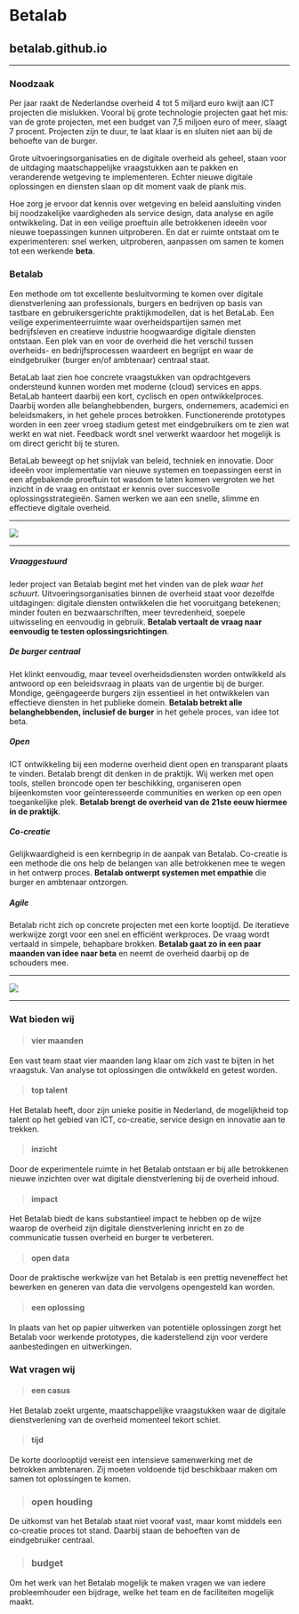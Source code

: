 # Betalab
## betalab.github.io

***********

### Noodzaak

Per jaar raakt de Nederlandse overheid 4 tot 5 miljard euro kwijt aan ICT projecten die mislukken. Vooral bij grote technologie projecten gaat het mis: van de grote projecten, met een budget van 7,5 miljoen euro of meer, slaagt 7 procent. Projecten zijn te duur, te laat klaar is en sluiten niet aan bij de behoefte van de burger. 

Grote uitvoeringsorganisaties en de digitale overheid als geheel, staan voor de uitdaging maatschappelijke vraagstukken aan te pakken en veranderende wetgeving te implementeren. Echter nieuwe digitale oplossingen en diensten slaan op dit moment vaak de plank mis. 

Hoe zorg je ervoor dat kennis over wetgeving en beleid  aansluiting vinden bij noodzakelijke vaardigheden als service design, data analyse en agile ontwikkeling. Dat in een veilige proeftuin alle betrokkenen ideeën voor nieuwe toepassingen kunnen uitproberen. En dat er ruimte ontstaat om te experimenteren: snel werken, uitproberen, aanpassen om samen te komen tot een werkende **beta**.



### Betalab

Een methode om tot excellente besluitvorming te komen over digitale dienstverlening aan professionals, burgers en bedrijven op basis van tastbare en gebruikersgerichte praktijkmodellen, dat is het BetaLab. Een veilige experimenteerruimte waar overheidspartijen samen met bedrijfsleven en creatieve industrie hoogwaardige digitale diensten ontstaan. Een plek van en voor de overheid die het verschil tussen overheids- en bedrijfsprocessen waardeert en begrijpt en waar de eindgebruiker (burger en/of ambtenaar) centraal staat. 

BetaLab laat zien hoe concrete vraagstukken van opdrachtgevers ondersteund kunnen worden met moderne (cloud) services en apps. BetaLab hanteert daarbij een kort, cyclisch en open ontwikkelproces. Daarbij worden alle belanghebbenden, burgers, ondernemers, academici en beleidsmakers, in het gehele proces betrokken. Functionerende prototypes worden in een zeer vroeg stadium getest met eindgebruikers om te zien wat werkt en wat niet. Feedback wordt snel verwerkt waardoor het mogelijk is om direct gericht bij te sturen. 

BetaLab beweegt  op het snijvlak van beleid, techniek en innovatie. Door ideeën voor implementatie van nieuwe systemen en toepassingen eerst in een afgebakende proeftuin tot wasdom te laten komen vergroten we het inzicht in de vraag en ontstaat er kennis over succesvolle oplossingsstrategieën. Samen werken we aan een snelle, slimme en effectieve digitale overheid.



********************

<img src="https://github.com/ivonnedings/betalab/blob/master/betalab-droom.jpg">



***********************

##### Vraaggestuurd 
Ieder project van Betalab begint met het vinden van de plek _waar het schuurt_. Uitvoeringsorganisaties binnen de overheid staat voor dezelfde uitdagingen: digitale diensten ontwikkelen die het vooruitgang betekenen; minder fouten en bezwaarschriften, meer tevredenheid, soepele uitwisseling en eenvoudig in gebruik. **Betalab vertaalt de vraag naar eenvoudig te testen oplossingsrichtingen**.

##### De burger centraal
Het klinkt eenvoudig, maar teveel overheidsdiensten worden ontwikkeld als antwoord op een beleidsvraag in plaats van de urgentie bij de burger. Mondige, geëngageerde burgers zijn essentieel in het ontwikkelen van effectieve diensten in het publieke domein. **Betalab betrekt alle belanghebbenden, inclusief de burger** in het gehele proces, van idee tot beta. 

##### Open 
ICT ontwikkeling bij een moderne overheid dient open en transparant plaats te vinden. Betalab brengt dit denken in de praktijk. Wij werken met open tools, stellen broncode open ter beschikking, organiseren open bijeenkomsten voor geïnteresseerde communities en werken op een open toegankelijke plek. **Betalab brengt de overheid van de 21ste eeuw hiermee in de praktijk**.

##### Co-creatie 
Gelijkwaardigheid is een kernbegrip in de aanpak van Betalab. Co-creatie is een methode die ons help de belangen van alle betrokkenen mee te wegen in het ontwerp proces. **Betalab ontwerpt systemen met empathie** die burger en ambtenaar ontzorgen.

##### Agile 
Betalab richt zich op concrete projecten met een korte looptijd. De iteratieve werkwijze zorgt voor een snel en efficiënt werkproces. De vraag wordt vertaald in simpele, behapbare brokken. **Betalab gaat zo in een paar maanden van idee naar beta** en neemt de overheid daarbij op de schouders mee.

********************

<img src="https://github.com/ivonnedings/betalab/blob/master/betalab-locatie.jpg">



********************



### Wat bieden wij

> #### vier maanden	
Een vast team staat vier maanden lang klaar om zich vast te bijten in het vraagstuk. Van analyse tot oplossingen die ontwikkeld en getest worden. 

> #### top talent	
Het Betalab heeft, door zijn unieke positie in Nederland, de mogelijkheid top talent op het gebied van ICT, co-creatie, service design en innovatie aan te trekken. 

> #### inzicht	
Door de experimentele ruimte in het Betalab ontstaan er bij alle betrokkenen nieuwe inzichten over wat digitale dienstverlening bij de overheid inhoud.

> #### impact	
Het Betalab biedt de kans substantieel impact te hebben op de wijze waarop de overheid zijn digitale dienstverlening inricht en zo de communicatie tussen overheid en burger te verbeteren.

> #### open data 	
Door de praktische werkwijze van het Betalab is een prettig neveneffect het bewerken en generen van data die vervolgens opengesteld kan worden.

> #### een oplossing	
In plaats van het op papier uitwerken van potentiële oplossingen zorgt het Betalab voor werkende prototypes, die kaderstellend zijn voor verdere aanbestedingen en uitwerkingen.


### Wat vragen wij

> #### een casus	
Het Betalab zoekt urgente, maatschappelijke vraagstukken waar de digitale dienstverlening van de overheid momenteel tekort schiet. 

> #### tijd	
De korte doorlooptijd vereist een intensieve samenwerking met de betrokken ambtenaren. Zij moeten voldoende tijd beschikbaar maken om samen tot oplossingen te komen.

> ### open houding	
De uitkomst van het Betalab staat niet vooraf vast, maar komt middels een co-creatie proces tot stand. Daarbij staan de behoeften van de eindgebruiker centraal.

> ### budget	
Om het werk van het Betalab mogelijk te maken vragen we van iedere probleemhouder een bijdrage, welke het team en de faciliteiten mogelijk maakt.



